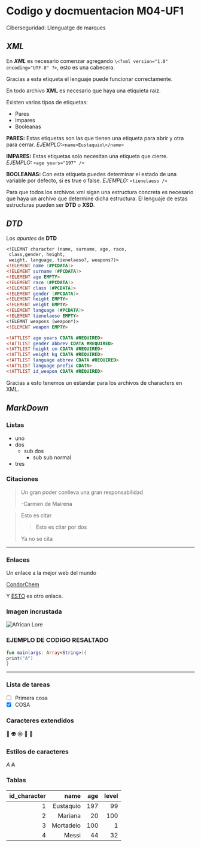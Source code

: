 # Codigo y docmuentacion M04-UF1
Ciberseguridad: Llenguatge de marques

## **_XML_**

  En **_XML_** es necesario comenzar agregando ```\<?xml version="1.0" encoding="UTF-8" ?>```, esto es una cabecera. 
  
  Gracias a esta etiqueta el lenguaje puede funcionar correctamente. 
  
  En todo archivo **XML** es necesario que haya una etiquieta raiz.
  
  Existen varios tipos de etiquetas:
  
  * Pares
  * Impares 
  * Booleanas
   
  **PARES:** Estas etiquetas son las que tienen una etiqueta para abrir y otra para cerrar. _EJEMPLO:_```<name>Eustaquio\</name>```
  
  **IMPARES:** Estas etiquetas solo necesitan una etiqueta que cierre. _EJEMPLO:_ ```<age years="197" />```
  
  **BOOLEANAS:** Con esta etiqueta puedes determinar el estado de una variable por defecto, si es true o false. _EJEMPLO:_ ```<tienelaeso />``` 
  
  Para que todos los archivos xml sigan una estructura concreta es necesario que haya un archivo que determine dicha estructura. 
  El lenguaje de estas estructuras pueden ser **DTD** o **XSD**.
 

## **_DTD_**
Los _apuntes_ de **DTD**

```dtd
<!ELEMNT character (name, surname, age, race, 
 class,gender, height,
 weight, language, tienelaeso?, weapons?)>
<!ELEMENT name (#PCDATA)>
<!ELEMENT surname (#PCDATA)>
<!ELEMENT age EMPTY>
<!ELEMENT race (#PCDATA)>
<!ELEMENT class (#PCDATA)>
<!ELEMENT gender (#PCDATA)>
<!ELEMENT height EMPTY>
<!ELEMENT weight EMPTY>
<!ELEMENT language (#PCDATA)>
<!ELEMENT tienelaeso EMPTY>
<!ELEMNT weapons (weapon*)>
<!ELEMENT weapon EMPTY>

<!ATTLIST age years CDATA #REQUIRED>
<!ATTLIST gender abbrev CDATA #REQUIRED>
<!ATTLIST height cm CDATA #REQUIRED>
<!ATTLIST weight kg CDATA #REQUIRED>
<!ATTLIST language abbrev CDATA #REQUIRED>
<!ATTLIST language prefix CDATA>
<!ATTLIST id_weapon CDATA #REQUIRED>

```
Gracias a esto tenemos un estandar para los archivos de characters en XML. 


## **_MarkDown_**

### Listas
* uno
* dos
	* sub dos
		* sub sub normal
* tres


### Citaciones

> Un gran poder conlleva
> una gran responsabilidad
>
> -Carmen de Mairena

> Esto es citar
>> Esto es citar por dos
>
> Ya no se cita


---
### Enlaces

Un enlace a la mejor web del mundo

[CondorChem](https://condorchem.com)

Y [ESTO](https://enti.cat) es otro enlace.


### Imagen incrustada

![African Lore](https://i.ytimg.com/vi/z-EU53ib2M4/maxresdefault.jpg)

### EJEMPLO DE CODIGO RESALTADO

```kotlin
fun main(args: Array<String>){
print("A")
}
```

---

### Lista de tareas

- [ ] Primera cosa
- [X] COSA

### Caracteres extendidos

:poop: :alien: :cry: :imp: :banana:

### Estilos de caracteres

_A_
~~A~~

### Tablas


| id_character | name | age | level |
| ---: | ---: | ---: | ---: |
| 1 | Eustaquio | 197 | 99 |
| 2 | Mariana | 20 | 100 | 
| 3 | Mortadelo | 100 | 1 |
| 4 | Messi | 44 | 32 |